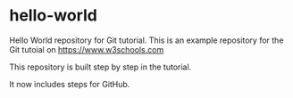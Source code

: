 # hello-world
Hello World repository for Git tutorial.
This is an example repository for the Git tutoial on https://www.w3schools.com

This repository is built step by step in the tutorial.

It now includes steps for GitHub.
